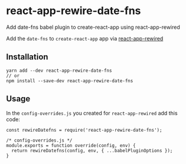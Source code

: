 # react-app-rewire-date-fns
Add date-fns babel plugin to create-react-app using react-app-rewired

Add the `date-fns` to `create-react-app` app via [react-app-rewired](https://github.com/timarney/react-app-rewired)

## Installation
```
yarn add --dev react-app-rewire-date-fns
// or
npm install --save-dev react-app-rewire-date-fns
```

## Usage
In the `config-overrides.js` you created for `react-app-rewired` add this code:

```
const rewireDatefns = require('react-app-rewire-date-fns');

/* config-overrides.js */
module.exports = function override(config, env) {
  return rewireDatefns(config, env, { ...babelPluginOptions });
}
```
